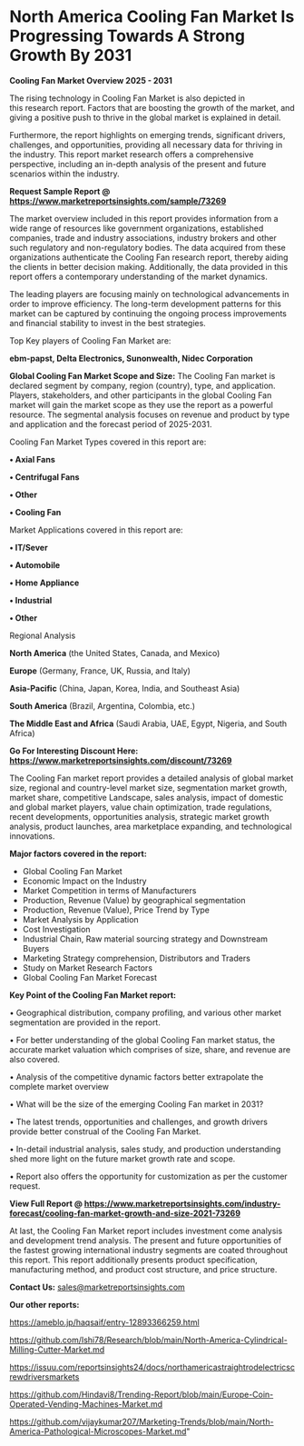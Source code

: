 # North America Cooling Fan Market Is Progressing Towards A Strong Growth By 2031

<Strong> Cooling Fan Market Overview 2025 - 2031</strong>

The rising technology in Cooling Fan Market is also depicted in this research report. Factors that are boosting the growth of the market, and giving a positive push to thrive in the global market is explained in detail.

Furthermore, the report highlights on emerging trends, significant drivers, challenges, and opportunities, providing all necessary data for thriving in the industry. This report market research offers a comprehensive perspective, including an in-depth analysis of the present and future scenarios within the industry.

<strong>Request Sample Report @ <a href=https://www.marketreportsinsights.com/sample/73269>https://www.marketreportsinsights.com/sample/73269</a></strong>

The market overview included in this report provides information from a wide range of resources like government organizations, established companies, trade and industry associations, industry brokers and other such regulatory and non-regulatory bodies. The data acquired from these organizations authenticate the Cooling Fan research report, thereby aiding the clients in better decision making. Additionally, the data provided in this report offers a contemporary understanding of the market dynamics.

The leading players are focusing mainly on technological advancements in order to improve efficiency. The long-term development patterns for this market can be captured by continuing the ongoing process improvements and financial stability to invest in the best strategies.

Top Key players of Cooling Fan Market are:

<strong>ebm-papst, Delta Electronics, Sunonwealth, Nidec Corporation</strong>

<strong><b>Global Cooling Fan Market Scope and Size:</b></strong>
The Cooling Fan market is declared segment by company, region (country), type, and application. Players, stakeholders, and other participants in the global Cooling Fan market will gain the market scope as they use the report as a powerful resource. The segmental analysis focuses on revenue and product by type and application and the forecast period of 2025-2031.

Cooling Fan Market Types covered in this report are:

<strong>• Axial Fans

• Centrifugal Fans

• Other

• Cooling Fan</strong>

Market Applications covered in this report are:

<strong>• IT/Sever

• Automobile

• Home Appliance

• Industrial

• Other</strong> 

Regional Analysis

<strong>North America</strong> (the United States, Canada, and Mexico)

<strong>Europe</strong> (Germany, France, UK, Russia, and Italy)

<strong>Asia-Pacific</strong> (China, Japan, Korea, India, and Southeast Asia)

<strong>South America</strong> (Brazil, Argentina, Colombia, etc.)

<strong>The Middle East and Africa</strong> (Saudi Arabia, UAE, Egypt, Nigeria, and South Africa)

<strong>Go For Interesting Discount Here: <a href=https://www.marketreportsinsights.com/discount/73269>https://www.marketreportsinsights.com/discount/73269</a></strong>

The Cooling Fan market report provides a detailed analysis of global market size, regional and country-level market size, segmentation market growth, market share, competitive Landscape, sales analysis, impact of domestic and global market players, value chain optimization, trade regulations, recent developments, opportunities analysis, strategic market growth analysis, product launches, area marketplace expanding, and technological innovations.

<strong><b>Major factors covered in the report:</b></strong>
<ul>
  <li>Global Cooling Fan Market </li>
  <li>Economic Impact on the Industry</li>
  <li>Market Competition in terms of Manufacturers</li>
  <li>Production, Revenue (Value) by geographical segmentation</li>
  <li>Production, Revenue (Value), Price Trend by Type</li>
  <li>Market Analysis by Application</li>
  <li>Cost Investigation</li>
  <li>Industrial Chain, Raw material sourcing strategy and Downstream Buyers</li>
  <li>Marketing Strategy comprehension, Distributors and Traders</li>
  <li>Study on Market Research Factors</li>
  <li>Global Cooling Fan Market Forecast</li>
</ul>

<strong><b>Key Point of the Cooling Fan Market report:</b></strong>

• Geographical distribution, company profiling, and various other market segmentation are provided in the report.

• For better understanding of the global Cooling Fan market status, the accurate market valuation which comprises of size, share, and revenue are also covered.

• Analysis of the competitive dynamic factors better extrapolate the complete market overview

• What will be the size of the emerging Cooling Fan market in 2031?

• The latest trends, opportunities and challenges, and growth drivers provide better construal of the Cooling Fan Market.

• In-detail industrial analysis, sales study, and production understanding shed more light on the future market growth rate and scope.

• Report also offers the opportunity for customization as per the customer request.

<strong><b>View Full Report @ <a href=https://www.marketreportsinsights.com/industry-forecast/cooling-fan-market-growth-and-size-2021-73269>https://www.marketreportsinsights.com/industry-forecast/cooling-fan-market-growth-and-size-2021-73269</a></b></strong>


At last, the Cooling Fan Market report includes investment come analysis and development trend analysis. The present and future opportunities of the fastest growing international industry segments are coated throughout this report. This report additionally presents product specification, manufacturing method, and product cost structure, and price structure.

<strong>Contact Us:</strong>
sales@marketreportsinsights.com

<strong>Our other reports:</strong>

<a href=https://ameblo.jp/haqsaif/entry-12893366259.html>https://ameblo.jp/haqsaif/entry-12893366259.html</a>

<a href=https://github.com/Ishi78/Research/blob/main/North-America-Cylindrical-Milling-Cutter-Market.md>https://github.com/Ishi78/Research/blob/main/North-America-Cylindrical-Milling-Cutter-Market.md</a>

<a href=https://issuu.com/reportsinsights24/docs/northamericastraightrodelectricscrewdriversmarkets>https://issuu.com/reportsinsights24/docs/northamericastraightrodelectricscrewdriversmarkets</a>

<a href=https://github.com/Hindavi8/Trending-Report/blob/main/Europe-Coin-Operated-Vending-Machines-Market.md>https://github.com/Hindavi8/Trending-Report/blob/main/Europe-Coin-Operated-Vending-Machines-Market.md</a>

<a href=https://github.com/vijaykumar207/Marketing-Trends/blob/main/North-America-Pathological-Microscopes-Market.md>https://github.com/vijaykumar207/Marketing-Trends/blob/main/North-America-Pathological-Microscopes-Market.md</a>"
